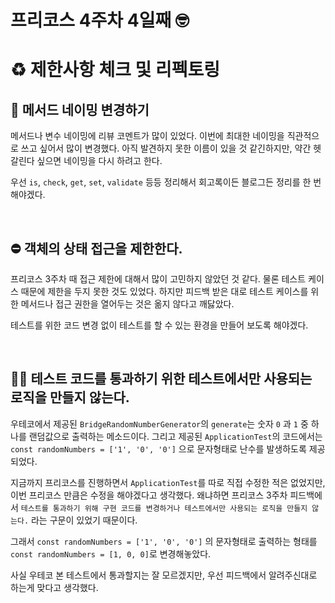 # **프리코스 4주차 4일째 🤓** 
# ♻️ 제한사항 체크 및 리펙토링

## **🔖 메서드 네이밍 변경하기**

메서드나 변수 네이밍에 리뷰 코멘트가 많이 있었다. 이번에 최대한 네이밍을 직관적으로 쓰고 싶어서 많이 변경했다. 아직 발견하지 못한 이름이 있을 것 같긴하지만, 약간 헷갈린다 싶으면 네이밍을 다시 하려고 한다.

우선 `is`, `check`, `get`, `set`, `validate` 등등 정리해서 회고록이든 블로그든 정리를 한 번 해야겠다.

<br/>

## **⛔ 객체의 상태 접근을 제한한다.**

프리코스 3주차 때 접근 제한에 대해서 많이 고민하지 않았던 것 같다. 물론 테스트 케이스 때문에 제한을 두지 못한 것도 있었다. 하지만 피드백 받은 대로 테스트 케이스를 위한 메서드나 접근 권한을 열어두는 것은 옮지 않다고 깨닳았다. 

테스트를 위한 코드 변경 없이 테스트를 할 수 있는 환경을 만들어 보도록 해야겠다.

<br/>

## **👨‍💻 테스트 코드를 통과하기 위한 테스트에서만 사용되는 로직을 만들지 않는다.**

우테코에서 제공된 `BridgeRandomNumberGenerator`의 `generate`는 숫자 `0` 과 `1` 중 하나를 랜덤값으로 출력하는 메소드이다. 그리고 제공된 `ApplicationTest`의 코드에서는  `const randomNumbers = ['1', '0', '0']` 으로 문자형태로 난수를 발생하도록 제공되었다.

지금까지 프리코스를 진행하면서 `ApplicationTest`를 따로 직접 수정한 적은 없었지만, 이번 프리코스 만큼은 수정을 해야겠다고 생각했다. 왜냐하면 프리코스 3주차 피드백에서 `테스트를 통과하기 위해 구현 코드를 변경하거나 테스트에서만 사용되는 로직을 만들지 않는다.` 라는 구문이 있었기 때문이다.

그래서 `const randomNumbers = ['1', '0', '0']` 의 문자형태로 출력하는 형태를 `const randomNumbers = [1, 0, 0]`로 변경해놓았다.

사실 우테코 본 테스트에서 통과할지는 잘 모르겠지만, 우선 피드백에서 알려주신대로 하는게 맞다고 생각했다.